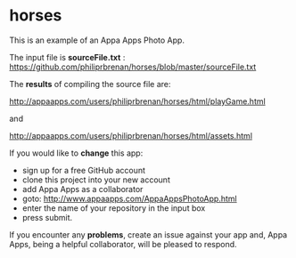 # horses
This is an example of an Appa Apps Photo App.

The input file is **sourceFile.txt** :  https://github.com/philiprbrenan/horses/blob/master/sourceFile.txt

The **results** of compiling the source file are:

 http://appaapps.com/users/philiprbrenan/horses/html/playGame.html
 
and

http://appaapps.com/users/philiprbrenan/horses/html/assets.html

If you would like to **change** this app:

- sign up for a free GitHub account
- clone this project into your new account
- add Appa Apps as a collaborator
- goto: http://www.appaapps.com/AppaAppsPhotoApp.html 
- enter the name of your repository in the input box
- press submit.  

If you encounter any **problems**, create an issue against your app and, Appa Apps, being a helpful collaborator, will be pleased to respond.
